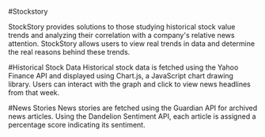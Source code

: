 #Stockstory

StockStory provides solutions to those studying historical stock value trends and analyzing their correlation with a company's relative news attention. StockStory allows users to view real trends in data and determine the real reasons behind these trends.

#Historical Stock Data
Historical stock data is fetched using the Yahoo Finance API and displayed using Chart.js, a JavaScript chart drawing library. Users can interact with the graph and click to view news headlines from that week.

#News Stories
News stories are fetched using the Guardian API for archived news articles. Using the Dandelion Sentiment API, each article is assigned a percentage score indicating its sentiment.
